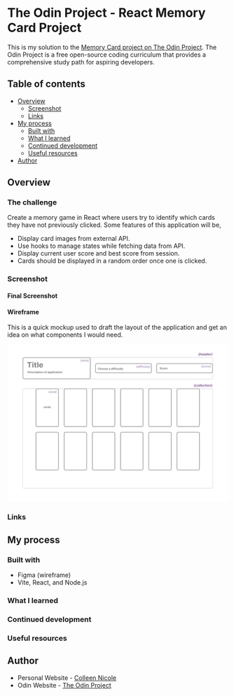 # The Odin Project - React Memory Card Project
This is my solution to the [Memory Card project on The Odin Project](https://www.theodinproject.com/lessons/node-path-react-new-memory-card). The Odin Project is a free open-source coding curriculum that provides a comprehensive study path for aspiring developers. 

## Table of contents

- [Overview](#overview)
  - [Screenshot](#screenshot)
  - [Links](#links)
- [My process](#my-process)
  - [Built with](#built-with)
  - [What I learned](#what-i-learned)
  - [Continued development](#continued-development)
  - [Useful resources](#useful-resources)
- [Author](#author)

## Overview

### The challenge

Create a memory game in React where users try to identify which cards they have not previously clicked. Some features of this application will be, 

- Display card images from external API. 
- Use hooks to manage states while fetching data from API. 
- Display current user score and best score from session. 
- Cards should be displayed in a random order once one is clicked. 

### Screenshot

#### Final Screenshot


#### Wireframe

This is a quick mockup used to draft the layout of the application and get an idea on what components I would need. 

![](./wireframe.png)

### Links


## My process

### Built with

- Figma (wireframe)
- Vite, React, and Node.js

### What I learned


### Continued development


### Useful resources


## Author

- Personal Website - [Colleen Nicole](https://www.colleennicole.com)
- Odin Website - [The Odin Project](https://www.theodinproject.com)
